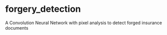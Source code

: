 # forgery_detection
A Convolution Neural Network with pixel analysis to detect forged insurance documents 
